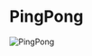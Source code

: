 # PingPong
![PingPong](https://github.com/oleksii-r-s/PingPong/assets/107640170/f68b6131-e632-41bd-a8a0-26b899629d90)

